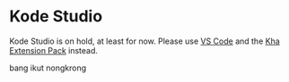 # Kode Studio

Kode Studio is on hold, at least for now. Please use [VS Code](https://code.visualstudio.com) and the [Kha Extension Pack](https://marketplace.visualstudio.com/items?itemName=kodetech.kha-extension-pack) instead.

bang ikut nongkrong 
